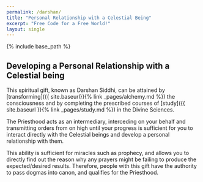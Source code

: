 ```yaml
---
permalink: /darshan/
title: "Personal Relationship with a Celestial Being"
excerpt: "Free Code for a Free World!"
layout: single
---
```


{% include base_path %}

## Developing a Personal Relationship with a Celestial being

This spiritual gift, known as Darshan Siddhi,
can be attained by [transforming]({{ site.baseurl}}{% link _pages/alchemy.md %})
the consciousness and by completing the prescribed
courses of [study]({{ site.baseurl }}{% link _pages/study.md %})
in the Divine Sciences.

The Priesthood acts as an intermediary,
interceding on your behalf
and transmitting orders from on high
until your progress is sufficient
for you to interact directly with the Celestial beings
and develop a personal relationship with them.

This ability is sufficient for miracles such as prophecy,
and allows you to directly find out the reason why any prayers
might be failing to produce the expected/desired results.
Therefore, people with this gift have the authority to pass dogmas into canon,
and qualifies for the Priesthood.

